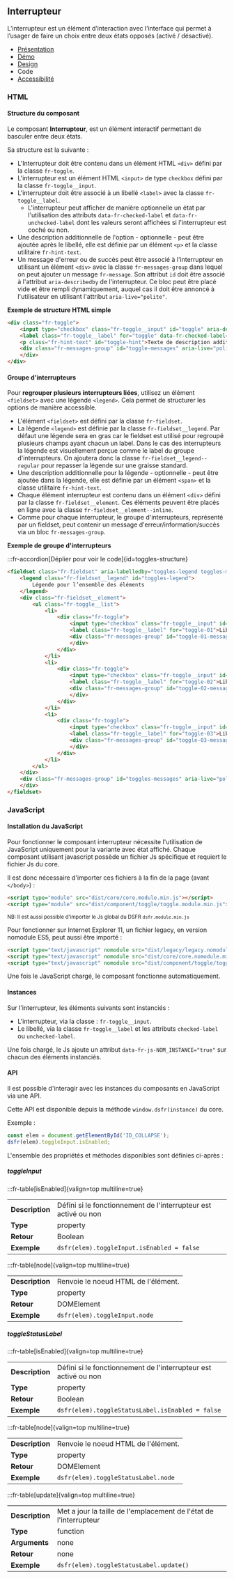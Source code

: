 
## Interrupteur

L’interrupteur est un élément d’interaction avec l’interface qui permet à l’usager de faire un choix entre deux états opposés (activé / désactivé).


- [Présentation](../index.md)
- [Démo](../demo/index.md)
- [Design](../design/index.md)
- Code
- [Accessibilité](../accessibility/index.md)


### HTML

#### Structure du composant

Le composant **Interrupteur**, est un élément interactif permettant de basculer entre deux états.

Sa structure est la suivante :

- L'Interrupteur doit être contenu dans un élément HTML `<div>` défini par la classe `fr-toggle`.
- L'interrupteur est un élément HTML `<input>` de type `checkbox` défini par la classe `fr-toggle__input`.
- L'interrupteur doit être associé à un libellé `<label>` avec la classe `fr-toggle__label`.
  - L'interrupteur peut afficher de manière optionnelle un état par l'utilisation des attributs `data-fr-checked-label` et `data-fr-unchecked-label` dont les valeurs seront affichées si l'interrupteur est coché ou non.
- Une description additionnelle de l'option - optionnelle - peut être ajoutée après le libellé, elle est définie par un élément `<p>` et la classe utilitaire `fr-hint-text`.
- Un message d'erreur ou de succès peut être associé à l'interrupteur en utilisant un élément `<div>` avec la classe `fr-messages-group` dans lequel on peut ajouter un message `fr-message`. Son attribut `id` doit être associé à l'attribut `aria-describedby` de l'interrupteur. Ce bloc peut être placé vide et être rempli dynamiquement, auquel cas il doit être annoncé à l'utilisateur en utilisant l'attribut `aria-live="polite"`.

**Exemple de structure HTML simple**

```HTML
<div class="fr-toggle">
    <input type="checkbox" class="fr-toggle__input" id="toggle" aria-describedby="toggle-messages toggle-hint">
    <label class="fr-toggle__label" for="toggle" data-fr-checked-label="Activé" data-fr-unchecked-label="Désactivé">Libellé de l'interrupteur</label>
    <p class="fr-hint-text" id="toggle-hint">Texte de description additionnel</p>
    <div class="fr-messages-group" id="toggle-messages" aria-live="polite">
    </div>
</div>
```

#### Groupe d'interrupteurs

Pour **regrouper plusieurs interrupteurs liées**, utilisez un élément `<fieldset>` avec une légende `<legend>`. Cela permet de structurer les options de manière accessible.

- L'élément `<fieldset>` est défini par la classe `fr-fieldset`.
- La légende `<legend>` est définie par la classe `fr-fieldset__legend`. Par défaut une légende sera en gras car le fieldset est utilisé pour regroupé plusieurs champs ayant chacun un label. Dans le cas des interrupteurs la légende est visuellement perçue comme le label du groupe d'interrupteurs. On ajoutera donc la classe `fr-fieldset__legend--regular` pour repasser la légende sur une graisse standard.
- Une description additionnelle pour la légende - optionnelle - peut être ajoutée dans la légende, elle est définie par un élément `<span>` et la classe utilitaire `fr-hint-text`.
- Chaque élément interrupteur est contenu dans un élément `<div>` défini par la classe `fr-fieldset__element`. Ces éléments peuvent être placés en ligne avec la classe `fr-fieldset__element--inline`.
- Comme pour chaque interrupteur, le groupe d'interrupteurs, représenté par un fieldset, peut contenir un message d'erreur/information/succès via un bloc `fr-messages-group`.

**Exemple de groupe d'interrupteurs**

:::fr-accordion[Déplier pour voir le code]{id=toggles-structure}

```HTML
<fieldset class="fr-fieldset" aria-labelledby="toggles-legend toggles-messages">
    <legend class="fr-fieldset__legend" id="toggles-legend">
        Légende pour l’ensemble des éléments
    </legend>
    <div class="fr-fieldset__element">
        <ul class="fr-toggle__list">
            <li>
                <div class="fr-toggle">
                    <input type="checkbox" class="fr-toggle__input" id="toggle-01" aria-describedby="toggle-01-messages">
                    <label class="fr-toggle__label" for="toggle-01">Libellé de l'interrupteur</label>
                    <div class="fr-messages-group" id="toggle-01-messages" aria-live="polite">
                    </div>
                </div>
            </li>
            <li>
                <div class="fr-toggle">
                    <input type="checkbox" class="fr-toggle__input" id="toggle-02" aria-describedby="toggle-02-messages">
                    <label class="fr-toggle__label" for="toggle-02">Libellé de l'interrupteur</label>
                    <div class="fr-messages-group" id="toggle-02-messages" aria-live="polite">
                    </div>
                </div>
            </li>
            <li>
                <div class="fr-toggle">
                    <input type="checkbox" class="fr-toggle__input" id="toggle-03" aria-describedby="toggle-03-messages">
                    <label class="fr-toggle__label" for="toggle-03">Libellé de l'interrupteur</label>
                    <div class="fr-messages-group" id="toggle-03-messages" aria-live="polite">
                    </div>
                </div>
            </li>
        </ul>
    </div>
    <div class="fr-messages-group" id="toggles-messages" aria-live="polite">
    </div>
</fieldset>
```



### JavaScript

#### Installation du JavaScript

Pour fonctionner le composant interrupteur nécessite l'utilisation de JavaScript uniquement pour la variante avec état affiché.
Chaque composant utilisant javascript possède un fichier Js spécifique et requiert le fichier Js du core.

Il est donc nécessaire d'importer ces fichiers à la fin de la page (avant `</body>`) :

```HTML
<script type="module" src="dist/core/core.module.min.js"></script>
<script type="module" src="dist/component/toggle/toggle.module.min.js"></script>
```

<small>NB: Il est aussi possible d'importer le Js global du DSFR `dsfr.module.min.js`</small>

Pour fonctionner sur Internet Explorer 11, un fichier legacy, en version nomodule ES5, peut aussi être importé :

```HTML
<script type="text/javascript" nomodule src="dist/legacy/legacy.nomodule.min.js" ></script>
<script type="text/javascript" nomodule src="dist/core/core.nomodule.min.js"></script>
<script type="text/javascript" nomodule src="dist/component/toggle/toggle.nomodule.min.js"></script>
```

Une fois le JavaScript chargé, le composant fonctionne automatiquement.

#### Instances

Sur l'interrupteur, les éléments suivants sont instanciés :

- L'interrupteur, via la classe : `fr-toggle__input`.
- Le libellé, via la classe `fr-toggle__label` et les attributs `checked-label` ou `unchecked-label`.

Une fois chargé, le Js ajoute un attribut `data-fr-js-NOM_INSTANCE="true"` sur chacun des éléments instanciés.

#### API

Il est possible d'interagir avec les instances du composants en JavaScript via une API.

Cette API est disponible depuis la méthode `window.dsfr(instance)` du core.

Exemple :

```js
const elem = document.getElementById('ID_COLLAPSE');
dsfr(elem).toggleInput.isEnabled;
```

L'ensemble des propriétés et méthodes disponibles sont définies ci-après :

##### toggleInput

:::fr-table[isEnabled]{valign=top multiline=true}

| | |
|------|-----|
| **Description** | Défini si le fonctionnement de l'interrupteur est activé ou non |
| **Type** | property |
| **Retour** | Boolean |
| **Exemple** | `dsfr(elem).toggleInput.isEnabled = false` |


:::fr-table[node]{valign=top multiline=true}

| | |
|------|-----|
| **Description** | Renvoie le noeud HTML de l'élément. |
| **Type** | property |
| **Retour** | DOMElement |
| **Exemple** | `dsfr(elem).toggleInput.node` |


##### toggleStatusLabel

:::fr-table[isEnabled]{valign=top multiline=true}

| | |
|------|-----|
| **Description** | Défini si le fonctionnement de l'interrupteur est activé ou non |
| **Type** | property |
| **Retour** | Boolean |
| **Exemple** | `dsfr(elem).toggleStatusLabel.isEnabled = false` |


:::fr-table[node]{valign=top multiline=true}

| | |
|------|-----|
| **Description** | Renvoie le noeud HTML de l'élément. |
| **Type** | property |
| **Retour** | DOMElement |
| **Exemple** | `dsfr(elem).toggleStatusLabel.node` |


:::fr-table[update]{valign=top multiline=true}

| | |
|:------|:-----|
| **Description** | Met a jour la taille de l'emplacement de l'état de l'interrupteur |
| **Type** | function |
| **Arguments** | none |
| **Retour** | none |
| **Exemple** | `dsfr(elem).toggleStatusLabel.update()` |



